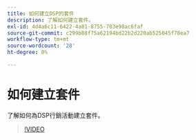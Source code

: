 ```yaml
---
title: 如何建立DSP的套件
description: 了解如何建立套件。
exl-id: 4d4a6c11-6422-4a81-8755-703e98ac6faf
source-git-commit: c299b88f75a62194bd22b2d220ab525045f78ea7
workflow-type: tm+mt
source-wordcount: '28'
ht-degree: 0%

---
```


# 如何建立套件

了解如何為DSP行銷活動建立套件。

>[!VIDEO](https://video.tv.adobe.com/v/339257)
